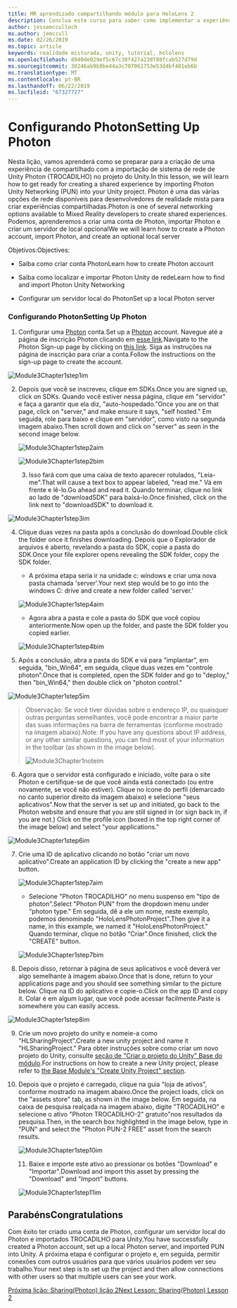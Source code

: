 ```yaml
---
title: MR aprendizado compartilhando módulo para HoloLens 2
description: Conclua este curso para saber como implementar a experiências compartilhadas com vários usuários dentro de um aplicativo de 2 HoloLens.
author: jessemcculloch
ms.author: jemccull
ms.date: 02/26/2019
ms.topic: article
keywords: realidade misturada, unity, tutorial, hololens
ms.openlocfilehash: 8940de029ef5c67c38f427a238f88fcab527d79d
ms.sourcegitcommit: 30246ab9b9be44a3c707061753e53d4bf401eb6b
ms.translationtype: MT
ms.contentlocale: pt-BR
ms.lasthandoff: 06/22/2019
ms.locfileid: "67327727"
---
```

# <a name="setting-up-photon"></a><span data-ttu-id="a4f62-104">Configurando Photon</span><span class="sxs-lookup"><span data-stu-id="a4f62-104">Setting Up Photon</span></span>

<span data-ttu-id="a4f62-105">Nesta lição, vamos aprenderá como se preparar para a criação de uma experiência de compartilhado com a importação de sistema de rede de Unity Photon (TROCADILHO) no projeto do Unity.</span><span class="sxs-lookup"><span data-stu-id="a4f62-105">In this lesson, we will learn how to get ready for creating a shared experience by importing Photon Unity Networking (PUN) into your Unity project.</span></span> <span data-ttu-id="a4f62-106">Photon é uma das várias opções de rede disponíveis para desenvolvedores de realidade mista para criar experiências compartilhadas.</span><span class="sxs-lookup"><span data-stu-id="a4f62-106">Photon is one of several networking options available to Mixed Reality developers to create shared experiences.</span></span> <span data-ttu-id="a4f62-107">Podemos, aprenderemos a criar uma conta de Photon, importar Photon e criar um servidor de local opcional</span><span class="sxs-lookup"><span data-stu-id="a4f62-107">We we will learn how to create a Photon account, import Photon, and create an optional local server</span></span>

<span data-ttu-id="a4f62-108">Objetivos:</span><span class="sxs-lookup"><span data-stu-id="a4f62-108">Objectives:</span></span>

* <span data-ttu-id="a4f62-109">Saiba como criar conta Photon</span><span class="sxs-lookup"><span data-stu-id="a4f62-109">Learn how to create Photon account</span></span>

* <span data-ttu-id="a4f62-110">Saiba como localizar e importar Photon Unity de rede</span><span class="sxs-lookup"><span data-stu-id="a4f62-110">Learn how to find and import Photon Unity Networking</span></span>

* <span data-ttu-id="a4f62-111">Configurar um servidor local do Photon</span><span class="sxs-lookup"><span data-stu-id="a4f62-111">Set up a local Photon server</span></span>

  

### <a name="setting-up-photon"></a><span data-ttu-id="a4f62-112">Configurando Photon</span><span class="sxs-lookup"><span data-stu-id="a4f62-112">Setting Up Photon</span></span>

1. <span data-ttu-id="a4f62-113">Configurar uma [Photon](https://dashboard.photonengine.com/en-US/Account/SignUp) conta.</span><span class="sxs-lookup"><span data-stu-id="a4f62-113">Set up a [Photon](https://dashboard.photonengine.com/en-US/Account/SignUp) account.</span></span> <span data-ttu-id="a4f62-114">Navegue até a página de inscrição Photon clicando em [esse link](https://dashboard.photonengine.com/en-US/Account/SignUp).</span><span class="sxs-lookup"><span data-stu-id="a4f62-114">Navigate to the Photon Sign-up page by clicking on [this link](https://dashboard.photonengine.com/en-US/Account/SignUp).</span></span> <span data-ttu-id="a4f62-115">Siga as instruções na página de inscrição para criar a conta.</span><span class="sxs-lookup"><span data-stu-id="a4f62-115">Follow the instructions on the sign-up page to create the account.</span></span> 
   

![Module3Chapter1step1im](images/module3chapter1step1im.PNG)

2. <span data-ttu-id="a4f62-117">Depois que você se inscreveu, clique em SDKs.</span><span class="sxs-lookup"><span data-stu-id="a4f62-117">Once you are signed up, click on SDKs.</span></span> <span data-ttu-id="a4f62-118">Quando você estiver nessa página, clique em "servidor" e faça a garantir que ela diz, "auto-hospedado."</span><span class="sxs-lookup"><span data-stu-id="a4f62-118">Once you are on that page, click on "server," and make ensure it says, "self hosted."</span></span> <span data-ttu-id="a4f62-119">Em seguida, role para baixo e clique em "servidor", como visto na segunda imagem abaixo.</span><span class="sxs-lookup"><span data-stu-id="a4f62-119">Then scroll down and click on "server" as seen in the second image below.</span></span>

   

   ![Module3Chapter1step2aim](images/module3chapter1step2aim.PNG)

   ![Module3Chapter1step2bim](images/module3chapter1step2bim.PNG)
   
   3. <span data-ttu-id="a4f62-122">Isso fará com que uma caixa de texto aparecer rotulados, "Leia-me".</span><span class="sxs-lookup"><span data-stu-id="a4f62-122">That will cause a text box to appear labeled, "read me."</span></span> <span data-ttu-id="a4f62-123">Vá em frente e lê-lo.</span><span class="sxs-lookup"><span data-stu-id="a4f62-123">Go ahead and read it.</span></span> <span data-ttu-id="a4f62-124">Quando terminar, clique no link ao lado de "downloadSDK" para baixá-lo.</span><span class="sxs-lookup"><span data-stu-id="a4f62-124">Once finished, click on the link next to "downloadSDK" to download it.</span></span>


![Module3Chapter1step3im](images/module3chapter1step3im.PNG)

4. <span data-ttu-id="a4f62-126">Clique duas vezes na pasta após a conclusão do download.</span><span class="sxs-lookup"><span data-stu-id="a4f62-126">Double click the folder once it finishes downloading.</span></span>  <span data-ttu-id="a4f62-127">Depois que o Explorador de arquivos é aberto, revelando a pasta do SDK, copie a pasta do SDK.</span><span class="sxs-lookup"><span data-stu-id="a4f62-127">Once your file explorer opens revealing the SDK folder, copy the SDK folder.</span></span>
   
   - <span data-ttu-id="a4f62-128">A próxima etapa seria ir na unidade c: windows e criar uma nova pasta chamada 'server'.</span><span class="sxs-lookup"><span data-stu-id="a4f62-128">Your next step would be to go into the windows C: drive and create a new folder called 'server.'</span></span>
   
   ![Module3Chapter1step4aim](images/module3chapter1step4aim.PNG)
   
   - <span data-ttu-id="a4f62-130">Agora abra a pasta e cole a pasta do SDK que você copiou anteriormente.</span><span class="sxs-lookup"><span data-stu-id="a4f62-130">Now open up the folder, and paste the SDK folder you copied earlier.</span></span>
   
   ![Module3Chapter1step4bim](images/module3chapter1step4bim.PNG)
   
5. <span data-ttu-id="a4f62-132">Após a conclusão, abra a pasta do SDK e vá para "implantar", em seguida, "bin_Win64", em seguida, clique duas vezes em "controle photon".</span><span class="sxs-lookup"><span data-stu-id="a4f62-132">Once that is completed, open the SDK folder and go to "deploy," then "bin_Win64," then double click on "photon control."</span></span>


![Module3Chapter1step5im](images/module3chapter1step5im.PNG)

> <span data-ttu-id="a4f62-134">Observação: Se você tiver dúvidas sobre o endereço IP, ou quaisquer outras perguntas semelhantes, você pode encontrar a maior parte das suas informações na barra de ferramentas (conforme mostrado na imagem abaixo).</span><span class="sxs-lookup"><span data-stu-id="a4f62-134">Note: If you have any questions about IP address, or any other similar questions, you can find most of your information in the toolbar (as shown in the image below).</span></span>
>
> ![Module3Chapter1noteim](images/module3chapter1noteim.PNG)

6. <span data-ttu-id="a4f62-136">Agora que o servidor está configurado e iniciado, volte para o site Photon e certifique-se de que você ainda está conectado (ou entre novamente, se você não estiver). Clique no ícone do perfil (demarcado no canto superior direito da imagem abaixo) e selecione "seus aplicativos".</span><span class="sxs-lookup"><span data-stu-id="a4f62-136">Now that the server is set up and initiated, go back to the Photon website and ensure that you are still signed in (or sign back in, if you are not.) Click on the profile icon (boxed in the top right corner of the image below) and select "your applications."</span></span>
   

![Module3Chapter1step6im](images/module3chapter1step6im.PNG)

7. <span data-ttu-id="a4f62-138">Crie uma ID de aplicativo clicando no botão "criar um novo aplicativo".</span><span class="sxs-lookup"><span data-stu-id="a4f62-138">Create an application ID by clicking the "create a new app" button.</span></span>

   ![Module3Chapter1step7aim](images/module3chapter1step7aim.PNG)

   - <span data-ttu-id="a4f62-140">Selecione "Photon TROCADILHO" no menu suspenso em "tipo de photon".</span><span class="sxs-lookup"><span data-stu-id="a4f62-140">Select "Photon PUN" from the dropdown menu under "photon type."</span></span> <span data-ttu-id="a4f62-141">Em seguida, dê a ele um nome, neste exemplo, podemos denominado "HoloLensPhotonProject".</span><span class="sxs-lookup"><span data-stu-id="a4f62-141">Then give it a name, in this example, we named it "HoloLensPhotonProject."</span></span> <span data-ttu-id="a4f62-142">Quando terminar, clique no botão "Criar".</span><span class="sxs-lookup"><span data-stu-id="a4f62-142">Once finished, click the "CREATE" button.</span></span>

   ![Module3Chapter1step7bim](images/module3chapter1step7bim.PNG)

8. <span data-ttu-id="a4f62-144">Depois disso, retornar à página de seus aplicativos e você deverá ver algo semelhante à imagem abaixo.</span><span class="sxs-lookup"><span data-stu-id="a4f62-144">Once that is done, return to your applications page and you should see something similar to the picture below.</span></span> <span data-ttu-id="a4f62-145">Clique na ID do aplicativo e copie-o.</span><span class="sxs-lookup"><span data-stu-id="a4f62-145">Click on the app ID and copy it.</span></span> <span data-ttu-id="a4f62-146">Colar é em algum lugar, que você pode acessar facilmente.</span><span class="sxs-lookup"><span data-stu-id="a4f62-146">Paste is somewhere you can easily access.</span></span>  
   

![Module3Chapter1step8im](images/module3chapter1step8im.PNG)

9. <span data-ttu-id="a4f62-148">Crie um novo projeto do unity e nomeie-a como "HLSharingProject".</span><span class="sxs-lookup"><span data-stu-id="a4f62-148">Create a new unity project and name it "HLSharingProject."</span></span> <span data-ttu-id="a4f62-149">Para obter instruções sobre como criar um novo projeto do Unity, consulte [seção de "Criar o projeto do Unity" Base do módulo](https://docs.microsoft.com/en-us/windows/mixed-reality/mrlearning-base-ch1#create-new-unity-project).</span><span class="sxs-lookup"><span data-stu-id="a4f62-149">For instructions on how to create a new Unity project, please refer to [the Base Module's "Create Unity Project" section](https://docs.microsoft.com/en-us/windows/mixed-reality/mrlearning-base-ch1#create-new-unity-project).</span></span> 


10. <span data-ttu-id="a4f62-150">Depois que o projeto é carregado, clique na guia "loja de ativos", conforme mostrado na imagem abaixo.</span><span class="sxs-lookup"><span data-stu-id="a4f62-150">Once the project loads, click on the "assets store" tab, as shown in the image below.</span></span> <span data-ttu-id="a4f62-151">Em seguida, na caixa de pesquisa realçada na imagem abaixo, digite "TROCADILHO" e selecione o ativo "Photon TROCADILHO-2" gratuito"nos resultados da pesquisa.</span><span class="sxs-lookup"><span data-stu-id="a4f62-151">Then, in the search box highlighted in the image below, type in "PUN" and select the "Photon PUN-2 FREE" asset from the search results.</span></span> 

    ![Module3Chapter1step10im](images/module3chapter1step10im.PNG)
    
    11. <span data-ttu-id="a4f62-153">Baixe e importe este ativo ao pressionar os botões "Download" e "Importar".</span><span class="sxs-lookup"><span data-stu-id="a4f62-153">Download and import this asset by pressing the "Download" and "Import" buttons.</span></span>
    
    ![Module3Chapter1step11im](images/module3chapter1step11im.PNG)

## <a name="congratulations"></a><span data-ttu-id="a4f62-155">Parabéns</span><span class="sxs-lookup"><span data-stu-id="a4f62-155">Congratulations</span></span>

<span data-ttu-id="a4f62-156">Com êxito ter criado uma conta de Photon, configurar um servidor local do Photon e importados TROCADILHO para Unity.</span><span class="sxs-lookup"><span data-stu-id="a4f62-156">You have successfully created a Photon account, set up a local Photon server, and imported PUN into Unity.</span></span> <span data-ttu-id="a4f62-157">A próxima etapa é configurar o projeto e, em seguida, permitir conexões com outros usuários para que vários usuários podem ver seu trabalho.</span><span class="sxs-lookup"><span data-stu-id="a4f62-157">Your next step is to set up the project and then allow connections with other users so that multiple users can see your work.</span></span> 

<span data-ttu-id="a4f62-158">[Próxima lição: Sharing(Photon) lição 2](mrlearning-sharing(photon)-ch2.md)</span><span class="sxs-lookup"><span data-stu-id="a4f62-158">[Next Lesson: Sharing(Photon) Lesson 2](mrlearning-sharing(photon)-ch2.md)</span></span>

